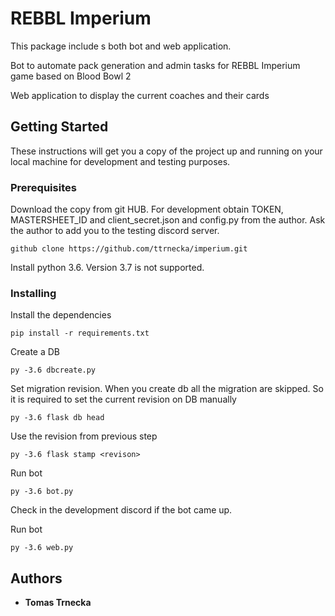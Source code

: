 # REBBL Imperium 

This package include s both bot and web application.

Bot to automate pack generation and admin tasks for REBBL Imperium game based on Blood Bowl 2

Web application to display the current coaches and their cards

## Getting Started

These instructions will get you a copy of the project up and running on your local machine for development and testing purposes. 

### Prerequisites

Download the copy from git HUB. For development obtain TOKEN, MASTERSHEET_ID and client_secret.json and config.py from the author. Ask the author to add you to the testing discord server.

```
github clone https://github.com/ttrnecka/imperium.git
```

Install python 3.6. Version 3.7 is not supported.

### Installing

Install the dependencies

```
pip install -r requirements.txt
```

Create a DB

```
py -3.6 dbcreate.py
```

Set migration revision. When you create db all the migration are skipped. So it is required to set the current revision on DB manually

```
py -3.6 flask db head
```

Use the revision from previous step

```
py -3.6 flask stamp <revison>
```
Run bot

```
py -3.6 bot.py
```
Check in the development discord if the bot came up.

Run bot

```
py -3.6 web.py
```


## Authors

* **Tomas Trnecka**